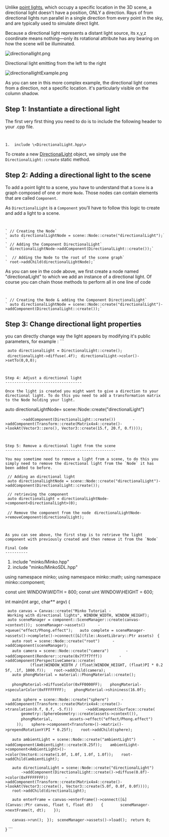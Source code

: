 Unlike [point lights](doc/Working_with_point_lights.md), which occupy a specific location in the 3D scene, a directional light doesn't have a position, ONLY a direction. Rays of from directional lights run parallel in a single direction from every point in the sky, and are typically used to simulate direct light.

Because a directional light represents a distant light source, its x,y,z coordinate means nothing—only its rotational attribute has any bearing on how the scene will be illuminated.

![](directionallight.png "directionallight.png")

Directional light emitting from the left to the right

![](directionallightExample.png "directionallightExample.png")

As you can see in this more complex example, the directional light comes from a direction, not a specific location. it's particularly visible on the column shadow.

Step 1: Instantiate a directional light
---------------------------------------

The first very first thing you need to do is to include the following header to your .cpp file.

```


1.  include \<DirectionalLight.hpp\>

```


To create a new [DirectionalLight](http://doc.minko.io/reference/v3/classminko_1_1component_1_1_directional_light.html) object, we simply use the `DirectionalLight::create` static method.

Step 2: Adding a directional light to the scene
-----------------------------------------------

To add a point light to a scene, you have to understand that a `Scene` is a graph composed of one or more `Node`. Those nodes can contain elements that are called `Component`.

As `DirectionalLight` is a `Component` you'll have to follow this logic to create and add a light to a scene.

```


` // Creating the Node`
` auto directionalLightNode = scene::Node::create("directionalLight");`
`       `
` // Adding the Component DirectionalLight`
` directionalLightNode->addComponent(DirectionalLight::create());`

`  // Adding the Node to the root of the scene graph`
` root->addChild(directionalLightNode);`

```


As you can see in the code above, we first create a node named "directionalLight" to which we add an instance of a directional light. Of course you can chain those methods to perform all in one line of code

```


` // Creating the Node & adding the Component DirectionalLight`
` auto directionalLightNode = scene::Node::create("directionalLight")->addComponent(DirectionalLight::create());`

```


Step 3: Change directional light properties
-------------------------------------------

you can directly change way the light appears by modifying it's public parameters, for example : ```


` auto directionalLight = DirectionalLight::create();`
` directionalLight->diffuse(.4f);`
` directionalLight->color()->setTo(0,0,0);`

```


Step 4: Adjust a directional light
----------------------------------

Once the light is created you might want to give a direction to your directional light. To do this you need to add a transformation matrix to the Node holding your light.

```
 auto directionalLightNode= scene::Node::create("directionalLight")

`       ->addComponent(DirectionalLight::create())`
`       ->addComponent(Transform::create(Matrix4x4::create()->lookAt(Vector3::zero(), Vector3::create(15.f, 20.f, 0.f))));`

```


Step 5: Remove a directional light from the scene
-------------------------------------------------

You may sometime need to remove a light from a scene, to do this you simply need to remove the directional light from the `Node` it has been added to before.

```


` // Adding an directional light`
` auto directionalLightNode = scene::Node::create("directionalLight")->addComponent(DirectionalLight::create());`

` // retrieving the component `
` auto directionalLight = directionalLightNode->component<DirectionalLight>(0);`

` // Remove the component from the node`
` directionalLightNode->removeComponent(directionalLight);`

```


As you can see above, the first step is to retrieve the light component with previously created and then remove it from the `Node`

Final Code
----------

```


1.  include "minko/Minko.hpp"
2.  include "minko/MinkoSDL.hpp"

using namespace minko; using namespace minko::math; using namespace minko::component;

const uint WINDOW\WIDTH = 800; const uint WINDOW\HEIGHT = 600;

int main(int argc, char\*\* argv) {

` auto canvas = Canvas::create("Minko Tutorial - Working with directional lights", WINDOW_WIDTH, WINDOW_HEIGHT);`
` auto sceneManager = component::SceneManager::create(canvas->context());`
` sceneManager->assets()`
`     ->queue("effect/Phong.effect");`
` `
` auto complete = sceneManager->assets()->complete()->connect([&](file::AssetLibrary::Ptr assets)`
` {`
`   auto root = scene::Node::create("root")`
`     ->addComponent(sceneManager);`
`   auto camera = scene::Node::create("camera")`
`       ->addComponent(Renderer::create(0x7f7f7fff))`
`       ->addComponent(PerspectiveCamera::create(`
`           (float)WINDOW_WIDTH / (float)WINDOW_HEIGHT, (float)PI * 0.25f, .1f, 1000.f));`
`   root->addChild(camera);`
`   auto phongMaterial = material::PhongMaterial::create();`

`   phongMaterial->diffuseColor(0xFF0000FF);`
`   phongMaterial->specularColor(0xFFFFFFFF);`
`   phongMaterial->shininess(16.0f);`

`   auto sphere = scene::Node::create("sphere")`
`     ->addComponent(Transform::create(Matrix4x4::create()->translation(0.f, 0.f, -5.f)))`
`     ->addComponent(Surface::create(`
`       geometry::SphereGeometry::create(assets->context()),`
`       phongMaterial,`
`       assets->effect("effect/Phong.effect")`
`     ));`
`   sphere->component<Transform>()->matrix()->prependRotationY(PI * 0.25f);`
`   root->addChild(sphere);`

`   auto ambientLight = scene::Node::create("ambientLight")`
`       ->addComponent(AmbientLight::create(0.25f));`
`   ambientLight->component<AmbientLight>()->color(Vector4::create(1.0f, 1.0f, 1.0f, 1.0f));`
`   root->addChild(ambientLight);`

`   auto directionalLight = scene::Node::create("directionalLight")`
`       ->addComponent(DirectionalLight::create()->diffuse(0.8f)->color(0xFFFFFFFF))`
`       ->addComponent(Transform::create(Matrix4x4::create()->lookAt(Vector3::create(), Vector3::create(5.0f, 0.0f, 0.0f))));`
`   root->addChild(directionalLight);`

`   auto enterFrame = canvas->enterFrame()->connect([&](Canvas::Ptr canvas, float t, float dt)`
`   {`
`       sceneManager->nextFrame(t, dt);`
`   });`

`   canvas->run();`
` });`
` sceneManager->assets()->load();`
` return 0;`

} ```


